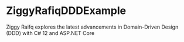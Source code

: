# ZiggyRafiqDDDExample
 Ziggy Raifq explores the latest advancements in Domain-Driven Design (DDD) with C# 12 and ASP.NET Core
